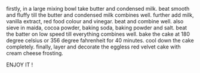 firstly, in a large mixing bowl take butter and condensed milk.
beat smooth and fluffy till the butter and condensed milk combines well.
further add milk, vanilla extract, red food colour and vinegar.
beat and combine well.
also sieve in maida, cocoa powder, baking soda, baking powder and salt.
beat the batter on low speed till everything combines well.
bake the cake at 180 degree celsius or 356 degree fahrenheit for 40 minutes.
cool down the cake completely.
finally, layer and decorate the eggless red velvet cake with cream cheese frosting.

ENJOY IT !